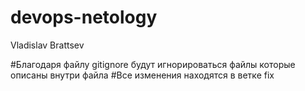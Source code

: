 # devops-netology

Vladislav Brattsev

#Благодаря файлу gitignore будут игнорироваться файлы которые описаны внутри файла
#Все изменения находятся в ветке fix
